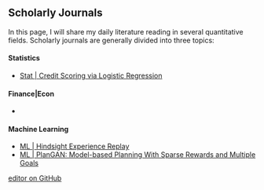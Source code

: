 ## Scholarly Journals

In this page, I will share my daily literature reading in several quantitative fields. Scholarly journals are generally divided into three topics:

#### Statistics
- <a href="p3">Stat | Credit Scoring via Logistic Regression</a>

#### Finance|Econ
- 


#### Machine Learning
- <a href="p1">ML | Hindsight Experience Replay</a>
- <a href="p2">ML | PlanGAN: Model-based Planning With Sparse Rewards and Multiple Goals</a>





[editor on GitHub](https://github.com/klein-wang/journals/edit/gh-pages/index.md)
